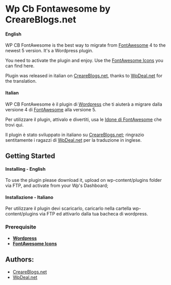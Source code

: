# Wp Cb Fontawesome by CreareBlogs.net

#### English

WP CB FontAwesome is the best way to migrate from [FontAwesome](http://www.fontawesome.com) 4 to the newest 5 version. It's a Wordpress plugin.

You need to activate the plugin and enjoy. Use the [FontAwesome Icons](https://fontawesome.com/icons?d=gallery) you can find here.

Plugin was released in italian on [CreareBlogs.net](http://www.creareblogs.net/fontawesome-su-wordpress/ "Installare FontAwesome su Wordpress - CreareBlogs.net"), thanks to [WpDeal.net](http://www.wpdeal.net) for the translation.

#### Italian

WP CB FontAwesome è il plugin di [Wordpress](http://www.wordpress.org) che ti aiuterà a migrare dalla versione 4 di [FontAwesome](http://www.fontawesome.com) alla versione 5.

Per utilizzare il plugin, attivalo e divertiti, usa le [Idone di FontAwesome](https://fontawesome.com/icons?d=gallery) che trovi qui.

Il plugin è stato sviluppato in italiano su [CreareBlogs.net](http://www.creareblogs.net/fontawesome-su-wordpress/ "Installare FontAwesome su Wordpress - CreareBlogs.net"); ringrazio sentitamente i ragazzi di [WpDeal.net](http://www.wpdeal.net) per la traduzione in inglese.

## Getting Started

#### Installing  - English

To use the plugin please download it, upload on wp-content/plugins folder via FTP, and activate from your Wp's Dashboard;

#### Installazione - Italiano

Per utilizzare il plugin devi scaricarlo, caricarlo nella cartella wp-content/plugins via FTP ed attivarlo dalla tua bacheca di wordpress.

### Prerequisite

* **[Wordpress](http://www.wordpress.org)**
* **[FontAwesome Icons](https://fontawesome.com/icons?d=gallery)**

## Authors:

* [CreareBlogs.net](http://www.creareblogs.net/fontawesome-su-wordpress/)
* [WpDeal.net](http://www.wpdeal.net)
